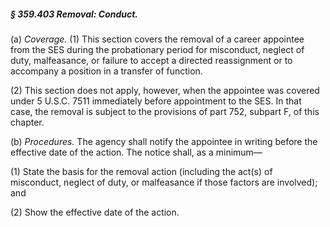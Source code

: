 ##### § 359.403 Removal: Conduct. #####

(a) *Coverage.* (1) This section covers the removal of a career appointee from the SES during the probationary period for misconduct, neglect of duty, malfeasance, or failure to accept a directed reassignment or to accompany a position in a transfer of function.

(2) This section does not apply, however, when the appointee was covered under 5 U.S.C. 7511 immediately before appointment to the SES. In that case, the removal is subject to the provisions of part 752, subpart F, of this chapter.

(b) *Procedures.* The agency shall notify the appointee in writing before the effective date of the action. The notice shall, as a minimum—

(1) State the basis for the removal action (including the act(s) of misconduct, neglect of duty, or malfeasance if those factors are involved); and

(2) Show the effective date of the action.